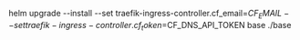  helm upgrade --install --set traefik-ingress-controller.cf_email=$CF_EMAIL --set traefik-ingress-controller.cf_token=$CF_DNS_API_TOKEN base ./base